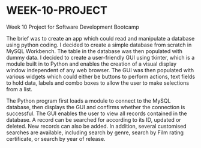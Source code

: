 # WEEK-10-PROJECT
Week 10 Project for Software Development Bootcamp

The brief was to create an app which could read and manipulate a database using python coding.
I decided to create a simple database from scratch in MySQL Workbench.
The table in the database was then populated with dummy data.
I decided to create a user-friendly GUI using tkinter, which is a module built in to Python
and enables the creation of a visual display window independent of any web browser.
The GUI was then populated with various widgets which could either be buttons
to perform actions, text fields to hold data, labels and combo boxes to allow
the user to make selections from a list.

The Python program first loads a module to connect to the MySQL database,
then displays the GUI and confirms whether the connection is successful.
The GUI enables the user to view all records contained in the database.
A record can be searched for according to its ID, updated or deleted.
New records can also be added.
In addition, several customised searches are available, including search by genre,
search by Film rating certificate, or search by year of release.

